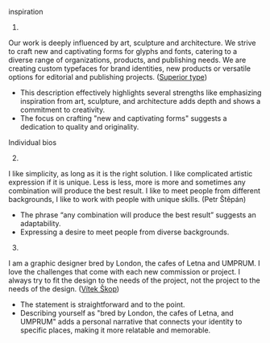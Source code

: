 inspiration

 1.  

Our work is deeply influenced by art, sculpture and architecture. We strive to craft new and captivating forms for glyphs and fonts, catering to a diverse range of organizations, products, and publishing needs. We are creating custom typefaces for brand identities, new products or versatile options for editorial and publishing projects. ([Superior type](https://www.superiortype.com/about/studio))

- This description effectively highlights several strengths like emphasizing inspiration from art, sculpture, and architecture adds depth and shows a commitment to creativity.
- The focus on crafting "new and captivating forms" suggests a dedication to quality and originality.




Individual bios

2.

I like simplicity, as long as it is the right solution. I like complicated artistic expression if it is unique. Less is less, more is more and sometimes any combination will produce the best result. I like to meet people from different backgrounds, I like to work with people with unique skills. (Petr Štěpán)

- The phrase “any combination will produce the best result” suggests an  adaptability. 
- Expressing a desire to meet people from diverse backgrounds.

3.

I am a graphic designer bred by London, the cafes of Letna and UMPRUM. I love the challenges that come with each new commission or project. I always try to fit the design to the needs of the project, not the project to the needs of the design. ([Vítek Škop](https://vitekvitek.com/About-1))

- The statement is straightforward and to the point.
- Describing yourself as "bred by London, the cafes of Letna, and UMPRUM" adds a personal narrative that connects your identity to specific places, making it more relatable and memorable.
